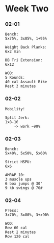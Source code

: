 # Week Two

### 02-01
```
Bench:
5x75%, 3x85%, 1+95%

Weight Back Planks:
6x2 min

DB Tri Extension:
6x12

WOD:
5 Rounds:
40 cal Assault Bike
Rest 3 minutes
```

### 02-02
```
Mobility!

Split Jerk:
1x8-10
    -> work ~90%
```

### 02-03
```
Bench:
5x40%, 5x50%, 5x60%

Strict HSPU:
6x6

AMRAP 10:
3 muscle ups
6 box jumps @ 30"
9 kb swings @ 70#
```

### 02-04
```
Press:
3x70%, 3x80%, 3+x90%

WOD:
Row 60 cal
Rest 2 minutes
Row 120 cal
```
